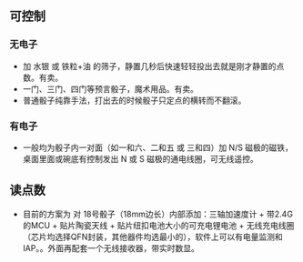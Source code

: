 ## 可控制

### 无电子

- 加 水银 或 铁粒+油 的筛子，静置几秒后快速轻轻投出去就是刚才静置的点数。有卖。
- 一门、三门、四门等预言骰子，魔术用品。有卖。
- 普通骰子纯靠手法，打出去的时候骰子只定点的横转而不翻滚。

### 有电子

- 一般均为骰子内一对面（如一和六、二和五 或 三和四）加 N/S 磁极的磁铁，桌面里面或碗底有控制发出 N 或 S 磁极的通电线圈，可无线遥控。

## 读点数

- 目前的方案为 对 18号骰子（18mm边长）内部添加：三轴加速度计 + 带2.4G的MCU + 贴片陶瓷天线 + 贴片纽扣电池大小的可充电锂电池 + 无线充电线圈（芯片均选择QFN封装，其他器件均选最小的），软件上可以有电量监测和 IAP。。外面再配套一个无线接收器，带实时数显。